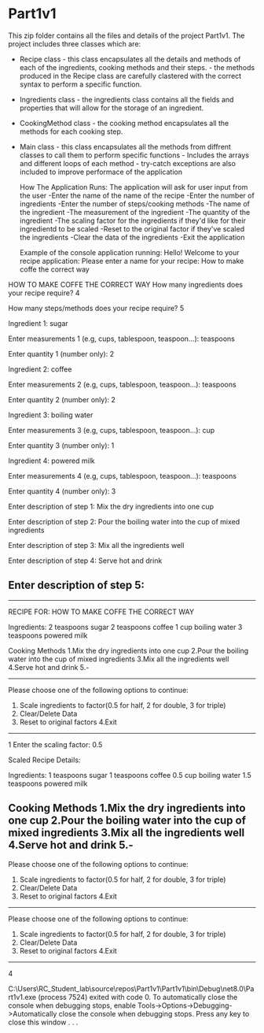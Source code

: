 # Part1v1
This zip folder contains all the files and details of the project Part1v1.
The project includes three classes which are:
* Recipe class - this class encapsulates all the details and methods of each of the ingredients, cooking methods and their steps.
               - the methods produced in the Recipe class are carefully clastered with the correct syntax to perform a specific function.
* Ingredients class - the ingredients class contains all the fields and properties that will allow for the storage of an ingredient.
* CookingMethod class - the cooking method encapsulates all the methods for each cooking step.
* Main class - this class encapsulates all the methods from diffrent classes to call them to perform specific functions
             - Includes the arrays and different loops of each method
             - try-catch exceptions are also included to improve performace of the application

  How The Application Runs:
  The application will ask for user input from the user
  -Enter the name of the name of the recipe
  -Enter the number of ingredients
  -Enter the number of steps/cooking methods
  -The name of the ingredient
  -The measurement of the ingredient
  -The quantity of the ingredient
  -The scaling factor for the ingredients if they'd like for their ingredientd to be scaled
  -Reset to the original factor if they've scaled the ingredients
  -Clear the data of the ingredients
  -Exit the application

  Example of the console application running:
  Hello! Welcome to your recipe application:
Please enter a name for your recipe:
How to make coffe the correct way

HOW TO MAKE COFFE THE CORRECT WAY
How many ingredients does your recipe require?
4

How many steps/methods does your recipe require?
5

Ingredient 1:
sugar

Enter measurements 1 (e.g, cups, tablespoon, teaspoon...):
teaspoons

Enter quantity 1 (number only):
2

Ingredient 2:
coffee

Enter measurements 2 (e.g, cups, tablespoon, teaspoon...):
teaspoons

Enter quantity 2 (number only):
2

Ingredient 3:
boiling water

Enter measurements 3 (e.g, cups, tablespoon, teaspoon...):
cup

Enter quantity 3 (number only):
1

Ingredient 4:
powered milk

Enter measurements 4 (e.g, cups, tablespoon, teaspoon...):
teaspoons

Enter quantity 4 (number only):
3

Enter description of step 1:
Mix the dry ingredients into one cup

Enter description of step 2:
Pour the boiling water into the cup of mixed ingredients

Enter description of step 3:
Mix all the ingredients well

Enter description of step 4:
Serve hot and drink

Enter description of step 5:
-

***********************************************************************************************************************
RECIPE FOR: HOW TO MAKE COFFE THE CORRECT WAY

Ingredients:
2 teaspoons sugar
2 teaspoons coffee
1 cup boiling water
3 teaspoons powered milk

Cooking Methods
1.Mix the dry ingredients into one cup
2.Pour the boiling water into the cup of mixed ingredients
3.Mix all the ingredients well
4.Serve hot and drink
5.-


----------------------------------------------------------------------------------------------------------------------
Please choose one of the following options to continue:

1. Scale ingredients to factor(0.5 for half, 2 for double, 3 for triple)
2. Clear/Delete Data
3. Reset to original factors
4.Exit

-----------------------------------------------------------------------------------------------------------------------


1
Enter the scaling factor:
0.5

Scaled Recipe Details:

Ingredients:
1 teaspoons sugar
1 teaspoons coffee
0.5 cup boiling water
1.5 teaspoons powered milk

Cooking Methods
1.Mix the dry ingredients into one cup
2.Pour the boiling water into the cup of mixed ingredients
3.Mix all the ingredients well
4.Serve hot and drink
5.-
----------------------------------------------------------------------------------------------------------------------
Please choose one of the following options to continue:

1. Scale ingredients to factor(0.5 for half, 2 for double, 3 for triple)
2. Clear/Delete Data
3. Reset to original factors
4.Exit

----------------------------------------------------------------------------------------------------------------------
Please choose one of the following options to continue:

1. Scale ingredients to factor(0.5 for half, 2 for double, 3 for triple)
2. Clear/Delete Data
3. Reset to original factors
4.Exit

-----------------------------------------------------------------------------------------------------------------------


4

C:\Users\RC_Student_lab\source\repos\Part1v1\Part1v1\bin\Debug\net8.0\Part1v1.exe (process 7524) exited with code 0.
To automatically close the console when debugging stops, enable Tools->Options->Debugging->Automatically close the console when debugging stops.
Press any key to close this window . . .
